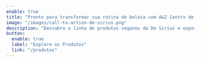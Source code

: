 ```yaml
---
enable: true
title: "Pronto para transformar sua rotina de beleza com A&Z Centro de Beleza e Bem-estar?"
image: "/images/call-to-action-de-sirius.png"
description: "Descubra a linha de produtos veganos da De Sirius e experimente uma nova forma de cuidar do seu cabelo e pele com ingredientes naturais e sustentáveis."
button:
  enable: true
  label: "Explore os Produtos"
  link: "/produtos"
---
```

